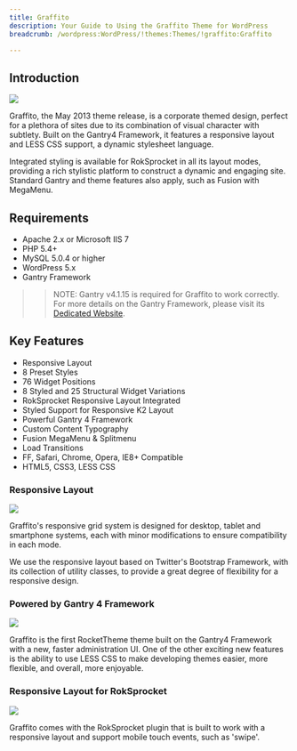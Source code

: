 ```yaml
---
title: Graffito
description: Your Guide to Using the Graffito Theme for WordPress
breadcrumb: /wordpress:WordPress/!themes:Themes/!graffito:Graffito

---
```


Introduction
-----

![][graffito]

Graffito, the May 2013 theme release, is a corporate themed design, perfect for a plethora of sites due to its combination of visual character with subtlety. Built on the Gantry4 Framework, it features a responsive layout and LESS CSS support, a dynamic stylesheet language.

Integrated styling is available for RokSprocket in all its layout modes, providing a rich stylistic platform to construct a dynamic and engaging site. Standard Gantry and theme features also apply, such as Fusion with MegaMenu.

Requirements
-----

* Apache 2.x or Microsoft IIS 7
* PHP 5.4+
* MySQL 5.0.4 or higher
* WordPress 5.x
* Gantry Framework

>> NOTE: Gantry v4.1.15 is required for Graffito to work correctly. For more details on the Gantry Framework, please visit its [Dedicated Website][gantry].

Key Features
-----

* Responsive Layout
* 8 Preset Styles
* 76 Widget Positions
* 8 Styled and 25 Structural Widget Variations
* RokSprocket Responsive Layout Integrated
* Styled Support for Responsive K2 Layout
* Powerful Gantry 4 Framework
* Custom Content Typography
* Fusion MegaMenu & Splitmenu
* Load Transitions
* FF, Safari, Chrome, Opera, IE8+ Compatible
* HTML5, CSS3, LESS CSS

### Responsive Layout

![][responsive]

Graffito's responsive grid system is designed for desktop, tablet and smartphone systems, each with minor modifications to ensure compatibility in each mode.

We use the responsive layout based on Twitter's Bootstrap Framework, with its collection of utility classes, to provide a great degree of flexibility for a responsive design.

### Powered by Gantry 4 Framework

![][gantry4]

Graffito is the first RocketTheme theme built on the Gantry4 Framework with a new, faster administration UI. One of the other exciting new features is the ability to use LESS CSS to make developing themes easier, more flexible, and overall, more enjoyable.

### Responsive Layout for RokSprocket

![][sprocket]

Graffito comes with the RokSprocket plugin that is built to work with a responsive layout and support mobile touch events, such as 'swipe'.

[gantry]: http://gantry.org/
[gantry_install]: ../../start/gantry.md
[download]: http://www.rockettheme.com/wordpress-downloads/club/3516-Graffito
[graffito]: assets/wp_graffito.jpg
[responsive]: assets/responsive.jpg
[sprocket]: assets/roksprocket.jpg
[gantry4]: assets/gantry4.jpg